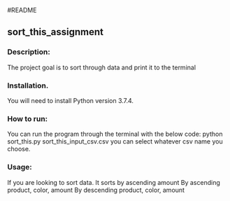 #README
## sort_this_assignment

### Description:
The project goal is to sort through data and print it to the terminal 

### Installation.
You will need to install Python version 3.7.4.

### How to run:
You can run the program through the terminal with the below code:
python sort_this.py sort_this_input_csv.csv 
you can select whatever csv name you choose.

### Usage:
If you are looking to sort data.
It sorts by ascending amount
By ascending product, color, amount
By descending product, color, amount

